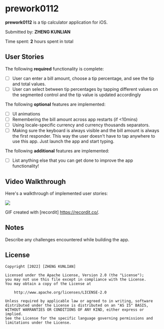 # prework0112

**prework0112** is a tip calculator application for iOS.

Submitted by: **ZHENG KUNLIAN**

Time spent: **2** hours spent in total

## User Stories

The following **required** functionality is complete:

* [ ] User can enter a bill amount, choose a tip percentage, and see the tip and total values.
* [ ] User can select between tip percentages by tapping different values on the segmented control and the tip value is updated accordingly

The following **optional** features are implemented:

* [ ] UI animations
* [ ] Remembering the bill amount across app restarts (if <10mins)
* [ ] Using locale-specific currency and currency thousands separators.
* [ ] Making sure the keyboard is always visible and the bill amount is always the first responder. This way the user doesn't have to tap anywhere to use this app. Just launch the app and start typing.

The following **additional** features are implemented:

- [ ] List anything else that you can get done to improve the app functionality!

## Video Walkthrough


Here's a walkthrough of implemented user stories:

<img src='https://user-images.githubusercontent.com/93957786/149536961-8cb4d2f6-3fed-4692-a1eb-42d7b8812194.gif' />

GIF created with [recordit] https://recordit.co/.

## Notes

Describe any challenges encountered while building the app.

## License

    Copyright [2022] [ZHENG KUNLIAN]

    Licensed under the Apache License, Version 2.0 (the "License");
    you may not use this file except in compliance with the License.
    You may obtain a copy of the License at

        http://www.apache.org/licenses/LICENSE-2.0

    Unless required by applicable law or agreed to in writing, software
    distributed under the License is distributed on an "AS IS" BASIS,
    WITHOUT WARRANTIES OR CONDITIONS OF ANY KIND, either express or implied.
    See the License for the specific language governing permissions and
    limitations under the License.
